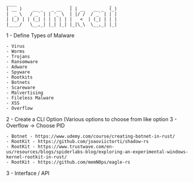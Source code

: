 
```
____                    _              _ 
| __ )    __ _   _ __   | | __   __ _  (_)
|  _ \   / _` | | '_ \  | |/ /  / _` | | |
| |_) | | (_| | | | | | |   <  | (_| | | |
|____/   \__,_| |_| |_| |_|\_\  \__,_| |_|

```

1 - Define Types of Malware

	- Virus
	- Worms
	- Trojans
	- Ransomware
	- Adware
	- Spyware
	- Rootkits
	- Botnets
	- Scareware
	- Malvertising
	- Fileless Malware
	- XSS
 	- Overflow

2 - Create a CLI Option (Various options to choose from like option 3 - Overflow -> Choose PID

	- Botnet - https://www.udemy.com/course/creating-botnet-in-rust/
 	- RootKit - https://github.com/joaoviictorti/shadow-rs
  	- RootKit - https://www.trustwave.com/en-us/resources/blogs/spiderlabs-blog/exploring-an-experimental-windows-kernel-rootkit-in-rust/
	- RootKit - https://github.com/memN0ps/eagle-rs

3 - Interface / API
